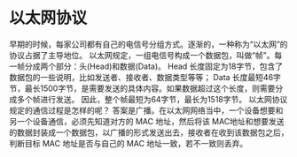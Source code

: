 # 以太网协议

早期的时候，每家公司都有自己的电信号分组方式。逐渐的，一种称为“以太网”的协议占据了主导地位。
以太网规定，一组电信号构成一个数据包，叫做“帧”。每一帧分成两个部分：头(Head)和数据(Data)。
Head 长度固定为18字节，包含了数据包的一些说明，比如发送者、接收者、数据类型等等；
Data 长度最短46字节，最长1500字节，是需要发送的具体内容。如果数据超过这个长度，则需要分成多个帧进行发送。
因此，整个帧最短为64字节，最长为1518字节。
以太网协议规定的通信过程是怎样的呢？
答案是广播。在以太网网络当中，一个设备想要和另一个设备通信，必须先知道对方的 MAC 地址，然后将该 MAC地址和想要发送的数据封装成一个数据包，以广播的形式发送出去，接收者在收到该数据包之后，判断目标 MAC 地址是否与自己的 MAC 地址一致，若不一致则丢弃。